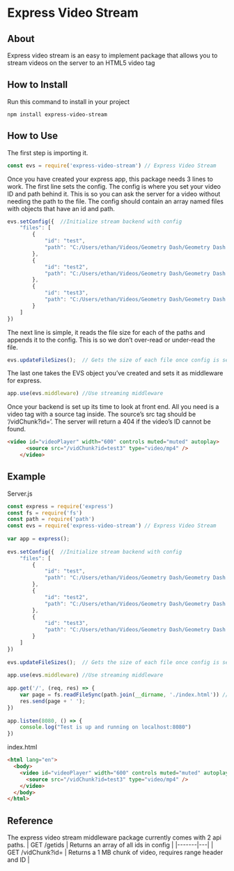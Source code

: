 # Express Video Stream
## About
Express video stream is an easy to implement package that allows you to stream videos on the server to an HTML5 video tag

## How to Install
Run this command to install in your project
```
npm install express-video-stream
```

## How to Use
The first step is importing it.
```javascript
const evs = require('express-video-stream') // Express Video Stream
```

Once you have created your express app, this package needs 3 lines to work. The first line sets the config. The config is where you set your video ID and path behind it. This is so you can ask the server for a video without needing the path to the file. The config should contain an array named files with objects that have an id and path.
```javascript
evs.setConfig({  //Initialize stream backend with config
    "files": [
        {
            "id": "test",
            "path": "C:/Users/ethan/Videos/Geometry Dash/Geometry Dash 2021.08.03 - 15.46.53.02.DVR.mp4"
        },
        {
            "id": "test2",
            "path": "C:/Users/ethan/Videos/Geometry Dash/Geometry Dash 2021.07.06 - 13.25.11.02.DVR.mp4"
        },
        {
            "id": "test3",
            "path": "C:/Users/ethan/Videos/Geometry Dash/Geometry Dash 2021.07.05 - 15.54.31.09.DVR.mp4"
        }
    ]
})
```
The next line is simple, it reads the file size for each of the paths and appends it to the config. This is so we don’t over-read or under-read the file.
```javascript
evs.updateFileSizes();  // Gets the size of each file once config is set
```
The last one takes the EVS object you’ve created and sets it as middleware for express.
```javascript
app.use(evs.middleware) //Use streaming middleware
```
Once your backend is set up its time to look at front end. All you need is a video tag with a source tag inside. The source’s src tag should be ‘/vidChunk?id=<put your id here>’. The server will return a 404 if the video’s ID cannot be found.
```html
<video id="videoPlayer" width="600" controls muted="muted" autoplay>
      <source src="/vidChunk?id=test3" type="video/mp4" />
    </video>
```
## Example
Server.js
```javascript
const express = require('express')
const fs = require('fs')
const path = require('path')
const evs = require('express-video-stream') // Express Video Stream
 
var app = express();
 
evs.setConfig({  //Initialize stream backend with config
    "files": [
        {
            "id": "test",
            "path": "C:/Users/ethan/Videos/Geometry Dash/Geometry Dash 2021.08.03 - 15.46.53.02.DVR.mp4"
        },
        {
            "id": "test2",
            "path": "C:/Users/ethan/Videos/Geometry Dash/Geometry Dash 2021.07.06 - 13.25.11.02.DVR.mp4"
        },
        {
            "id": "test3",
            "path": "C:/Users/ethan/Videos/Geometry Dash/Geometry Dash 2021.07.05 - 15.54.31.09.DVR.mp4"
        }
    ]
})
 
evs.updateFileSizes();  // Gets the size of each file once config is set
 
app.use(evs.middleware) //Use streaming middleware
 
app.get('/', (req, res) => {
    var page = fs.readFileSync(path.join(__dirname, './index.html')) // Load html into buffer
    res.send(page + ' ');
})
 
app.listen(8080, () => {
    console.log("Test is up and running on localhost:8080")
})
```

index.html
```html
<html lang="en">
  <body>
    <video id="videoPlayer" width="600" controls muted="muted" autoplay>
      <source src="/vidChunk?id=test3" type="video/mp4" />
    </video>
  </body>
</html>
```
## Reference
The express video stream middleware package currently comes with 2 api paths.
| GET /getids  | Returns an array of all ids in config |
|-------|---|
| GET /vidChunk?id=<id here> | Returns a 1 MB chunk of video, requires range header and ID |

